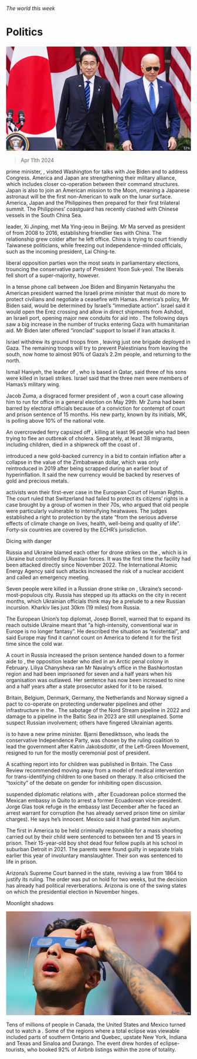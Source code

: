 ###### The world this week

# Politics 

#####  

![image](images/20240413_WWP001.jpg) 

> Apr 11th 2024 

 prime minister, , visited Washington for talks with Joe Biden and to address Congress. America and Japan are strengthening their military alliance, which includes closer co-operation between their command structures. Japan is also to join an American mission to the Moon, meaning a Japanese astronaut will be the first non-American to walk on the lunar surface. America, Japan and the Philippines then prepared for their first trilateral summit. The Philippines’ coastguard has recently clashed with Chinese vessels in the South China Sea. 

 leader, Xi Jinping, met Ma Ying-jeou in Beijing. Mr Ma served as president of  from 2008 to 2016, establishing friendlier ties with China. The relationship grew colder after he left office. China is trying to court friendly Taiwanese politicians, while freezing out independence-minded officials, such as the incoming president, Lai Ching-te.

 liberal opposition parties won the most seats in parliamentary elections, trouncing the conservative party of President Yoon Suk-yeol. The liberals fell short of a super-majority, however. 

In a tense phone call between Joe Biden and Binyamin Netanyahu the American president warned the Israeli prime minister that  must do more to protect civilians and negotiate a ceasefire with Hamas. America’s policy, Mr Biden said, would be determined by Israel’s “immediate action”. Israel said it would open the Erez crossing and allow in direct shipments from Ashdod, an Israeli port, opening major new conduits for aid into . The following days saw a big increase in the number of trucks entering Gaza with humanitarian aid. Mr Biden later offered “ironclad” support to Israel if Iran attacks it.

Israel withdrew its ground troops from , leaving just one brigade deployed in Gaza. The remaining troops will try to prevent Palestinians from leaving the south, now home to almost 90% of Gaza’s 2.2m people, and returning to the north.

Ismail Haniyeh, the leader of , who is based in Qatar, said three of his sons were killed in Israeli strikes. Israel said that the three men were members of Hamas’s military wing.

Jacob Zuma, a disgraced former president of , won a court case allowing him to run for office in a general election on May 29th. Mr Zuma had been barred by electoral officials because of a conviction for contempt of court and prison sentence of 15 months. His new party, known by its initials, MK, is polling above 10% of the national vote.

An overcrowded ferry capsized off , killing at least 96 people who had been trying to flee an outbreak of cholera. Separately, at least 38 migrants, including children, died in a shipwreck off the coast of .

 introduced a new gold-backed currency in a bid to contain inflation after a collapse in the value of the Zimbabwean dollar, which was only reintroduced in 2019 after being scrapped during an earlier bout of hyperinflation. It said the new currency would be backed by reserves of gold and precious metals. 

 activists won their first-ever case in the European Court of Human Rights. The court ruled that Switzerland had failed to protect its citizens’ rights in a case brought by a group of women in their 70s, who argued that old people were particularly vulnerable to intensifying heatwaves. The judges established a right to protection by the state “from the serious adverse effects of climate change on lives, health, well-being and quality of life”. Forty-six countries are covered by the ECHR’s jurisdiction. 

Dicing with danger

Russia and Ukraine blamed each other for drone strikes on the , which is in Ukraine but controlled by Russian forces. It was the first time the facility had been attacked directly since November 2022. The International Atomic Energy Agency said such attacks increased the risk of a nuclear accident and called an emergency meeting. 

Seven people were killed in a Russian drone strike on , Ukraine’s second-most-populous city. Russia has stepped up its attacks on the city in recent months, which Ukrainian officials think may be a prelude to a new Russian incursion. Kharkiv lies just 30km (19 miles) from Russia. 

The European Union’s top diplomat, Josep Borrell, warned that  to expand its reach outside Ukraine meant that “a high-intensity, conventional war in Europe is no longer fantasy”. He described the situation as “existential”, and said Europe may find it cannot count on America to defend it for the first time since the cold war. 

A court in Russia increased the prison sentence handed down to a former aide to , the opposition leader who died in an Arctic penal colony in February. Liliya Chanysheva ran Mr Navalny’s office in the Bashkortostan region and had been imprisoned for seven and a half years when his organisation was outlawed. Her sentence has now been increased to nine and a half years after a state prosecutor asked for it to be raised. 

Britain, Belgium, Denmark, Germany, the Netherlands and Norway signed a pact to co-operate on protecting underwater pipelines and other infrastructure in the . The sabotage of the Nord Stream pipeline in 2022 and damage to a pipeline in the Baltic Sea in 2023 are still unexplained. Some suspect Russian involvement; others have fingered Ukrainian agents. 

 is to have a new prime minister. Bjarni Benediktsson, who leads the conservative Independence Party, was chosen by the ruling coalition to lead the government after Katrin Jakobsdottir, of the Left-Green Movement, resigned to run for the mostly ceremonial post of president. 

A scathing report into  for children was published in Britain. The Cass Review recommended moving away from a model of medical intervention for trans-identifying children to one based on therapy. It also criticised the “toxicity” of the debate on gender for inhibiting open discussion.

 suspended diplomatic relations with , after Ecuadorean police stormed the Mexican embassy in Quito to arrest a former Ecuadorean vice-president. Jorge Glas took refuge in the embassy last December after he faced an arrest warrant for corruption (he has already served prison time on similar charges). He says he’s innocent. Mexico said it had granted him asylum. 

The first in America to be held criminally responsible for a mass shooting carried out by their child were sentenced to between ten and 15 years in prison. Their 15-year-old boy shot dead four fellow pupils at his school in suburban Detroit in 2021. The parents were found guilty in separate trials earlier this year of involuntary manslaughter. Their son was sentenced to life in prison.

Arizona’s Supreme Court banned  in the state, reviving a law from 1864 to justify its ruling. The order was put on hold for two weeks, but the decision has already had political reverberations. Arizona is one of the swing states on which the presidential election in November hinges. 

Moonlight shadows

![image](images/20240413_WWP002.jpg) 


Tens of millions of people in Canada, the United States and Mexico turned out to watch a . Some of the regions where a total eclipse was viewable included parts of southern Ontario and Quebec, upstate New York, Indiana and Texas and Sinaloa and Durango. The event drew hordes of eclipse-tourists, who booked 92% of Airbnb listings within the zone of totality. 

